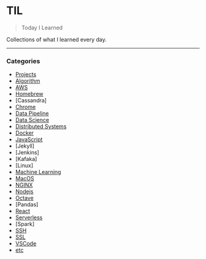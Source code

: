 # TIL
> Today I Learned

Collections of what I learned every day.

---

### Categories
- [Projects](projects)
- [Algorithm](algorithm)
- [AWS](aws)
- [Homebrew](homebrew)
- [Cassandra]
- [Chrome](chrome)
- [Data Pipeline](data-pipeline)
- [Data Science](data-science)
- [Distributed Systems](distributed-systems)
- [Docker](docker)
- [JavaScript](javascript)
- [Jekyll]
- [Jenkins]
- [Kafaka]
- [Linux]
- [Machine Learning](machine-learning)
- [MacOS](macos)
- [NGINX](nginx)
- [Nodejs](nodejs)
- [Octave](octave)
- [Pandas]
- [React](react)
- [Serverless](serverless)
- [Spark]
- [SSH](ssh)
- [SSL](ssl)
- [VSCode](vscode)
- [etc](etc)


